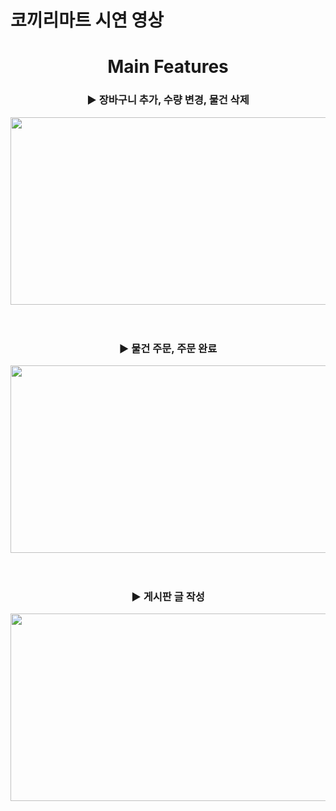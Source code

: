 # 코끼리마트 시연 영상
<div align='center'>
  <h1>Main Features</h1>
  <h3>▶ 장바구니 추가, 수량 변경, 물건 삭제</h3>
  <img src="https://github-production-user-asset-6210df.s3.amazonaws.com/137248139/280996740-67692ff5-0492-4b17-9f25-f0ad47682e6c.gif" width="600" height="300" />
  <br>
  <br>
  <br>
  <h3>▶ 물건 주문, 주문 완료</h3>
  <img src="https://github-production-user-asset-6210df.s3.amazonaws.com/137248139/281001202-43849445-8c64-4a08-a328-bdf21cb057c2.gif" width="600" height="300" />
  <br>
  <br>
  <br>
  <h3>▶ 게시판 글 작성</h3>
  <img src="https://github-production-user-asset-6210df.s3.amazonaws.com/137248139/281005076-4c0135c4-2949-4c12-930d-9a88d9688db6.gif" width="600" height="300" />
</div>
